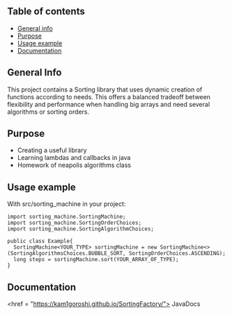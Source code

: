 ## Table of contents
* [General info](#general-info)
* [Purpose](#purpose)
* [Usage example](#how-to-use)
* [Documentation](#documentation)

## General Info
This project contains a Sorting library that uses dynamic creation of functions according to needs. This offers a balanced tradeoff between flexibility and performance when handling big arrays and need several algorithms or sorting orders.

## Purpose
* Creating a useful library
* Learning lambdas and callbacks in java
* Homework of neapolis algorithms class

## Usage example
With src/sorting_machine in your project:

```
import sorting_machine.SortingMachine;
import sorting_machine.SortingOrderChoices;
import sorting_machine.SortingAlgorithmChoices;

public class Example{
  SortingMachine<YOUR_TYPE> sortingMachine = new SortingMachine<>(SortingAlgorithmsChoices.BUBBLE_SORT, SortingOrderChoices.ASCENDING);
  long steps = sortingMachine.sort(YOUR_ARRAY_OF_TYPE);
}
```

## Documentation
<href = "https://kam1goroshi.github.io/SortingFactory/"> JavaDocs </href>
